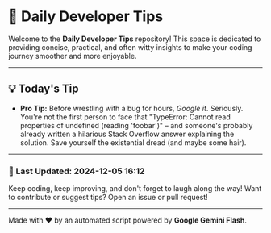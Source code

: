 
# 🌟 Daily Developer Tips

Welcome to the **Daily Developer Tips** repository! This space is dedicated to providing concise, practical, and often witty insights to make your coding journey smoother and more enjoyable.

---

## 💡 Today's Tip

- **Pro Tip:**  Before wrestling with a bug for hours,  *Google it*. Seriously.  You're not the first person to face that "TypeError: Cannot read properties of undefined (reading 'foobar')" – and someone's probably already written a hilarious Stack Overflow answer explaining the solution.  Save yourself the existential dread (and maybe some hair).

---

### 📅 Last Updated: 2024-12-05 16:12

Keep coding, keep improving, and don't forget to laugh along the way! Want to contribute or suggest tips? Open an issue or pull request!

---

Made with ❤️ by an automated script powered by **Google Gemini Flash**.
